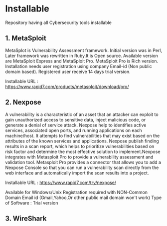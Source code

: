# Installable
Repository having all Cybersecurity tools installable

## 1. MetaSploit
MetaSplot is Vulnerability Assessment framework. Initial version was in Perl, Later framework was rewritten in Ruby.It is Open source. Available version are MetaSploit Express and MetaSploit Pro. MetaSploit Pro is Rich version. Installation needs user registration using company Email-id (Non public domain based). Registered user receive 14 days trial version.

Installable URL : https://www.rapid7.com/products/metasploit/download/pro/


## 2. Nexpose
A vulnerability is a characteristic of an asset that an attacker can exploit to gain unauthorized access to sensitive data, inject malicious code, or generate a denial of service attack. Nexpose help to identifies active services, associated open ports, and running applications on each machine/host. It attempts to find vulnerabilities that may exist based on the attributes of the known services and applications. 
Nexpose publish finding results in a scan report, which helps to prioritize vulnerabilities based on risk factor and determine the most effective solution to implement.Nexpose integrates with Metasploit Pro to provide a vulnerability assessment and validation tool. Metasploit Pro provides a connector that allows you to add a Nexpose Console so that you can run a vulnerability scan directly from the web interface and automatically import the scan results into a project.

Installable URL : https://www.rapid7.com/try/nexpose/ 

Available for Windows/Unix
Registration required with NON-Common Domain Email id (Gmail,Yahoo,Or other public mail domain won't work)
Type of Software : Trial version 


## 3. WireShark
